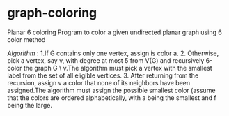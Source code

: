 # graph-coloring
Planar 6 coloring
Program to color a given undirected planar graph using 6 color method

*Algorithm* :
1.If G contains only one vertex, assign is color a.
2. Otherwise, pick a vertex, say v, with degree at most 5 from V(G) and recursively 6-color the
graph G \ v.The algorithm must pick a vertex with the smallest label from the set of all eligible
vertices.
3. After returning from the recursion, assign v a color that none of its neighbors have been
assigned.The algorithm must assign the possible smallest color (assume that the colors are
ordered alphabetically, with a being the smallest and f being the large.
